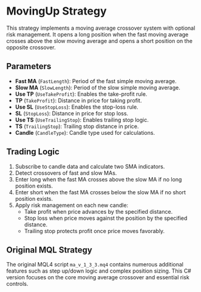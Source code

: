 # MovingUp Strategy

This strategy implements a moving average crossover system with optional risk management.
It opens a long position when the fast moving average crosses above the slow moving average and opens a short position on the opposite crossover.

## Parameters
- **Fast MA** (`FastLength`): Period of the fast simple moving average.
- **Slow MA** (`SlowLength`): Period of the slow simple moving average.
- **Use TP** (`UseTakeProfit`): Enables the take-profit rule.
- **TP** (`TakeProfit`): Distance in price for taking profit.
- **Use SL** (`UseStopLoss`): Enables the stop-loss rule.
- **SL** (`StopLoss`): Distance in price for stop loss.
- **Use TS** (`UseTrailingStop`): Enables trailing stop logic.
- **TS** (`TrailingStop`): Trailing stop distance in price.
- **Candle** (`CandleType`): Candle type used for calculations.

## Trading Logic
1. Subscribe to candle data and calculate two SMA indicators.
2. Detect crossovers of fast and slow MAs.
3. Enter long when the fast MA crosses above the slow MA if no long position exists.
4. Enter short when the fast MA crosses below the slow MA if no short position exists.
5. Apply risk management on each new candle:
   - Take profit when price advances by the specified distance.
   - Stop loss when price moves against the position by the specified distance.
   - Trailing stop protects profit once price moves favorably.

## Original MQL Strategy
The original MQL4 script `ma_v_1_3_3.mq4` contains numerous additional features such as step up/down logic and complex position sizing. This C# version focuses on the core moving average crossover and essential risk controls.
